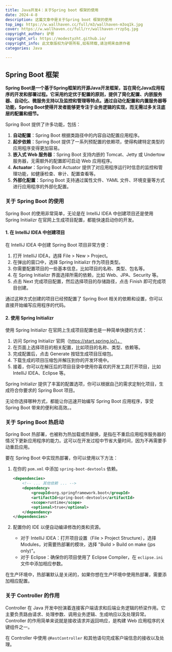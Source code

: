 ```yaml
---
title: Java开发4：关于Spring boot 框架的使用
date: 2024-4-8
description: 这篇文章中是关于Spring boot 框架的使用
top_img: https://w.wallhaven.cc/full/m3/wallhaven-m3oq1k.jpg
cover: https://w.wallhaven.cc/full/rr/wallhaven-rrzp5q.jpg
copyright_author: 驴哥
copyright_url: https://modestyzht.github.io/
copyright_info: 此文章版权为驴哥所有,如有转载,请注明来自原作者
categories: Java

---
```



## Spring Boot 框架

**Spring Boot是一个基于Spring框架的开源Java开发框架，旨在简化Java应用程序的开发和部署过程。它采用约定优于配置的原则，提供了简化配置、内嵌服务器、自动化、微服务支持以及监控和管理等特点。通过自动化配置和内置服务器等功能，Spring Boot使得开发者能够更专注于业务逻辑的实现，而无需过多关注底层的配置和细节。**

Spring Boot 提供了许多功能，包括：

1. **自动配置**：Spring Boot 根据类路径中的内容自动配置应用程序。
2. **起步依赖**：Spring Boot 提供了一系列预配置的依赖项，使得构建特定类型的应用程序变得更加容易。
3. **嵌入式 Web 服务器**：Spring Boot 支持内嵌的 Tomcat、Jetty 或 Undertow 服务器，无需额外的配置即可启动 Web 应用程序。
4. **Actuator**：Spring Boot Actuator 提供了对应用程序运行时信息的监控和管理功能，如健康检查、审计、配置查看等。
5. **外部化配置**：Spring Boot 支持通过属性文件、YAML 文件、环境变量等方式进行应用程序的外部化配置。

### 关于 Spring Boot 的使用

Spring Boot 的使用非常简单，无论是在 IntelliJ IDEA 中创建项目还是使用 Spring Initializr 在官网上生成项目配置，都能快速启动你的开发。

#### 1. 在 IntelliJ IDEA 中创建项目

在 IntelliJ IDEA 中创建 Spring Boot 项目非常方便：

1. 打开 IntelliJ IDEA，选择 File > New > Project。
2. 在弹出的窗口中，选择 Spring Initializr 作为项目类型。
3. 你需要配置项目的一些基本信息，比如项目的名称、类型、包名等。
4. 在 Spring Initializr 界面选择所需的依赖，比如 Web、JPA、Security 等。
5. 点击 Next 完成项目配置，然后选择项目的存储路径，点击 Finish 即可完成项目创建。

通过这种方式创建的项目已经预配置了 Spring Boot 相关的依赖和设置，你可以直接开始编写应用程序的代码。

#### 2. 使用 Spring Initializr

使用 Spring Initializr 在官网上生成项目配置也是一种简单快捷的方式：

1. 访问 Spring Initializr 官网（https://start.spring.io/）。
2. 在页面上选择项目的相关配置，比如项目的名称、类型、依赖等。
3. 完成配置后，点击 Generate 按钮生成项目压缩包。
4. 下载生成的项目压缩包并解压到你的开发环境中。
5. 接着，你可以在解压后的项目目录中使用你喜欢的开发工具打开项目，比如 IntelliJ IDEA、Eclipse 等。

Spring Initializr 提供了丰富的配置选项，你可以根据自己的需求定制化项目，生成符合你要求的 Spring Boot 项目。

无论你选择哪种方式，都能让你迅速开始编写 Spring Boot 应用程序，享受 Spring Boot 带来的便利和高效。。

### 关于 Spring Boot 热启动

Spring Boot 热部署，也被称为热加载或热替换，是指在不重启应用程序服务器的情况下更新应用程序的能力。这可以在开发过程中节省大量时间，因为不再需要手动重启应用。

要在 Spring Boot 中实现热部署，你可以使用以下方法：

1. 在你的 `pom.xml` 中添加 `spring-boot-devtools` 依赖。

    ```xml
    <dependencies>
        <!-- ... 其他依赖 ... -->
        <dependency>
            <groupId>org.springframework.boot</groupId>
            <artifactId>spring-boot-devtools</artifactId>
            <scope>runtime</scope>
            <optional>true</optional>
        </dependency>
    </dependencies>
    ```

2. 配置你的 IDE 以便自动编译修改的类和资源。

    - 对于 IntelliJ IDEA：打开项目设置（File > Project Structure），选择 Modules，对需要热部署的模块，选择 "Build > Build on make (jps only)"。
    - 对于 Eclipse：确保你的项目使用了 Eclipse Compiler，在 `eclipse.ini` 文件中添加相应参数。

在生产环境中，热部署默认是关闭的，如果你想在生产环境中使用热部署，需要添加相应配置。

### 关于 Controller 的作用

Controller 在 Java 开发中扮演着连接客户端请求和后端业务逻辑的桥梁作用。它主要负责路由请求、处理参数、调用业务逻辑、生成响应以及处理异常。Controller 的作用简单来说就是接收请求并返回响应，是构建 Web 应用程序的关键组件之一。

在 Controller 中使用 `@RestController` 和其他语句完成客户端信息的接收以及处理。